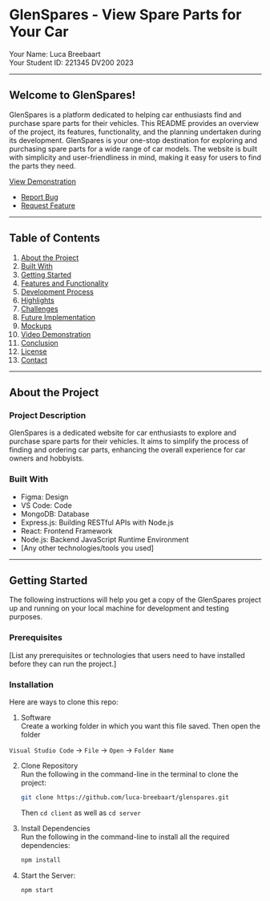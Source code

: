 # GlenSpares - View Spare Parts for Your Car

Your Name: Luca Breebaart  
Your Student ID: 221345 
DV200 2023

---

## Welcome to GlenSpares!

GlenSpares is a platform dedicated to helping car enthusiasts find and purchase spare parts for their vehicles. This README provides an overview of the project, its features, functionality, and the planning undertaken during its development. GlenSpares is your one-stop destination for exploring and purchasing spare parts for a wide range of car models. The website is built with simplicity and user-friendliness in mind, making it easy for users to find the parts they need.

[View Demonstration](YourVideoLink)
- [Report Bug](https://github.com/your_username/your_project_name/issues)
- [Request Feature](https://github.com/your_username/your_project_name/issues)

---

## Table of Contents

1. [About the Project](#about-the-project)
2. [Built With](#built-with)
3. [Getting Started](#getting-started)
4. [Features and Functionality](#features-and-functionality)
5. [Development Process](#development-process)
6. [Highlights](#highlights)
7. [Challenges](#challenges)
8. [Future Implementation](#future-implementation)
9. [Mockups](#mockups)
10. [Video Demonstration](#video-demonstration)
11. [Conclusion](#conclusion)
12. [License](#license)
13. [Contact](#contact)

---

## About the Project

### Project Description

GlenSpares is a dedicated website for car enthusiasts to explore and purchase spare parts for their vehicles. It aims to simplify the process of finding and ordering car parts, enhancing the overall experience for car owners and hobbyists.

### Built With

- Figma: Design
- VS Code: Code
- MongoDB: Database
- Express.js: Building RESTful APIs with Node.js
- React: Frontend Framework
- Node.js: Backend JavaScript Runtime Environment
- [Any other technologies/tools you used]

---

## Getting Started

The following instructions will help you get a copy of the GlenSpares project up and running on your local machine for development and testing purposes.

### Prerequisites

[List any prerequisites or technologies that users need to have installed before they can run the project.]

### Installation
Here are ways to clone this repo:

1. Software </br>
Create a working folder in which you want this file saved. Then open the folder

`Visual Studio Code` -> `File` -> `Open` -> `Folder Name`</br>

2. Clone Repository </br>
Run the following in the command-line in the terminal to clone the project:
   ```sh
   git clone https://github.com/luca-breebaart/glenspares.git
   ```
    Then `cd client` as well as `cd server`

3. Install Dependencies </br>
Run the following in the command-line to install all the required dependencies:

   ```sh
   npm install
   ```
4. Start the Server:

   ```sh
   npm start
   ```
